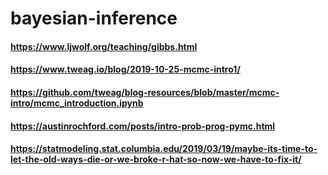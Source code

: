 # bayesian-inference

#### https://www.ljwolf.org/teaching/gibbs.html
#### https://www.tweag.io/blog/2019-10-25-mcmc-intro1/
#### https://github.com/tweag/blog-resources/blob/master/mcmc-intro/mcmc_introduction.ipynb
#### https://austinrochford.com/posts/intro-prob-prog-pymc.html
#### https://statmodeling.stat.columbia.edu/2019/03/19/maybe-its-time-to-let-the-old-ways-die-or-we-broke-r-hat-so-now-we-have-to-fix-it/

